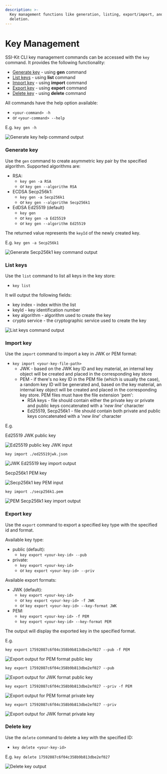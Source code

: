 ```yaml
---
description: >-
  Key management functions like generation, listing, export/import, and
  deletion.
---
```


# Key Management

SSI-Kit CLI key management commands can be accessed with the `key` command. It provides the following functionality:

* [Generate key](key-management.md#generate-key) - using **gen** command
* [List keys](key-management.md#list-keys) - using **list** command
* [Import key](key-management.md#import-key) - using **import** command
* [Export key](key-management.md#export-key) - using **export** command
* [Delete key](key-management.md#delete-key) - using **delete** command

All commands have the help option available:

* `<your-command> -h`
* or `<your-command> --help`

E.g. `key gen -h`

![Generate key help command output](<../../.gitbook/assets/image (10) (1).png>)

### Generate key

Use the `gen` command to create asymmetric key pair by the specified algorithm. Supported algorithms are:

* RSA:
  * `key gen -a RSA`
  * or `key gen --algorithm RSA`
* ECDSA Secp256k1:
  * `key gen -a Secp256k1`
  * or `key gen --algorithm Secp256k1`
* EdDSA Ed25519 (default)
  * `key gen`
  * or `key gen -a Ed25519`
  * or `key gen --algorithm Ed25519`

The returned value represents the `keyId` of the newly created key.

E.g. `key gen -a Secp256k1`

![Generate Secp256k1 key command output](../../.gitbook/assets/image.png)

### List keys

Use the `list` command to list all keys in the key store:

* `key list`

It will output the following fields:

* key index - index within the list
* keyId - key identification number
* key algorithm - algorithm used to create the key
* crypto service - the cryptographic service used to create the key

![List keys command output](../../.gitbook/assets/listKeys.png)

### Import key

Use the `import` command to import a key in JWK or PEM format:

* `key import <your-key-file-path>`
  * JWK - based on the JWK key ID and key material, an internal key object will be created and placed in the corresponding key store
  * PEM - if there's no key ID in the PEM file (which is usually the case), a random key ID will be generated and, based on the key material, an internal key object will be created and placed in the corresponding key store. PEM files must have the file extension 'pem':
    * RSA keys - file should contain either the private key or private and public keys concatenated with a '_new line'_ character
    * Ed25519, Secp256k1 - file should contain both private and public keys concatenated with a '_new line_' character

E.g.

Ed25519 JWK public key

![Ed25519 public key JWK input](<../../.gitbook/assets/image (8).png>)

`key import ./ed25519jwk.json`

![JWK Ed25519 key import output](<../../.gitbook/assets/image (3).png>)

Secp256k1 PEM key

![Secp256k1 key PEM input](<../../.gitbook/assets/image (7) (1).png>)

`key import ./secp256k1.pem`

![PEM Secp256k1 key import output](<../../.gitbook/assets/image (13).png>)

### Export key

Use the `export` command to export a specified key type with the specified id and format.

Available key type:

* public (default):
  * `key export <your-key-id> --pub`
* private:
  * `key export <your-key-id>`
  * or `key export <your-key-id> --priv`

Available export formats:

* JWK (default):
  * `key export <your-key-id>`
  * or `key export <your-key-id> -f JWK`
  * or `key export <your-key-id> --key-format JWK`
* PEM:
  * `key export <your-key-id> -f PEM`
  * `key export <your-key-id> --key-format PEM`

The output will display the exported key in the specified format.

E.g.

`key export 17592087c6f04c358b9b813dbe2ef027 --pub -f PEM`

![Export output for PEM format public key](<../../.gitbook/assets/image (12).png>)

`key export 17592087c6f04c358b9b813dbe2ef027 --pub`

![Export output for JWK format public key](<../../.gitbook/assets/image (2).png>)

`key export 17592087c6f04c358b9b813dbe2ef027 --priv -f PEM`

![Export output for PEM format private key](<../../.gitbook/assets/image (5) (1).png>)

`key export 17592087c6f04c358b9b813dbe2ef027 --priv`

![Export output for JWK format private key](<../../.gitbook/assets/image (6) (1).png>)

### Delete key

Use the `delete` command to delete a key with the specified ID:

* `key delete <your-key-id>`

E.g. `key delete 17592087c6f04c358b9b813dbe2ef027`

![Delete key output](<../../.gitbook/assets/image (1) (1).png>)
